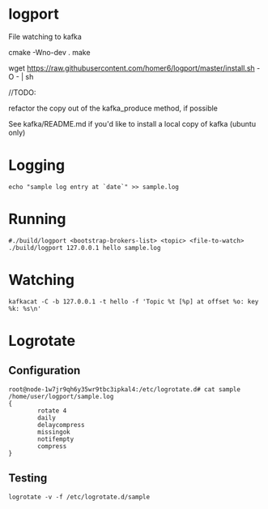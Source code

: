 # logport
File watching to kafka



cmake -Wno-dev .
make



wget https://raw.githubusercontent.com/homer6/logport/master/install.sh -O - | sh








//TODO:

refactor the copy out of the kafka_produce method, if possible


See kafka/README.md if you'd like to install a local copy of kafka (ubuntu only)



# Logging
```
echo "sample log entry at `date`" >> sample.log
```


# Running

```
#./build/logport <bootstrap-brokers-list> <topic> <file-to-watch>
./build/logport 127.0.0.1 hello sample.log

```


# Watching

```
kafkacat -C -b 127.0.0.1 -t hello -f 'Topic %t [%p] at offset %o: key %k: %s\n'
```



# Logrotate

## Configuration

```
root@node-1w7jr9qh6y35wr9tbc3ipkal4:/etc/logrotate.d# cat sample
/home/user/logport/sample.log
{
        rotate 4
        daily
        delaycompress
        missingok
        notifempty
        compress
}

```

## Testing

```
logrotate -v -f /etc/logrotate.d/sample
```
